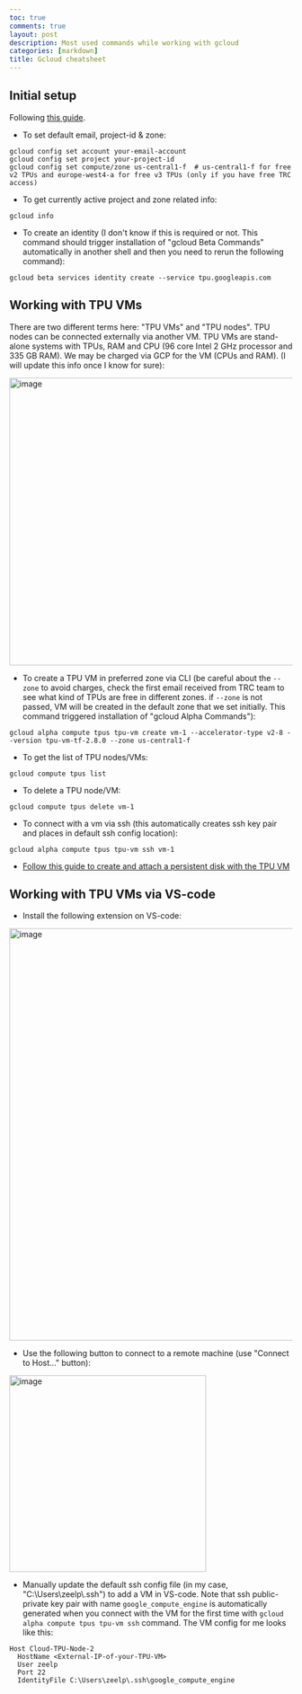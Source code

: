 ```yaml
---
toc: true
comments: true
layout: post
description: Most used commands while working with gcloud
categories: [markdown]
title: Gcloud cheatsheet
---
```


## Initial setup
Following [this guide](https://cloud.google.com/tpu/docs/run-calculation-jax).

* To set default email, project-id & zone:
```
gcloud config set account your-email-account
gcloud config set project your-project-id
gcloud config set compute/zone us-central1-f  # us-central1-f for free v2 TPUs and europe-west4-a for free v3 TPUs (only if you have free TRC access)
```
* To get currently active project and zone related info:
```
gcloud info
```
* To create an identity (I don't know if this is required or not. This command should trigger installation of "gcloud Beta Commands" automatically in another shell and then you need to rerun the following command):
```
gcloud beta services identity create --service tpu.googleapis.com
```

## Working with TPU VMs
There are two different terms here: "TPU VMs" and "TPU nodes". TPU nodes can be connected externally via another VM. TPU VMs are stand-alone systems with TPUs, RAM and CPU (96 core Intel 2 GHz processor and 335 GB RAM). We may be charged via GCP for the VM (CPUs and RAM). (I will update this info once I know for sure):

<img width="512" alt="image" src="https://user-images.githubusercontent.com/59758528/162559104-fadd6d54-c2ec-4117-8d92-2094643c46f6.png">

* To create a TPU VM in preferred zone via CLI (be careful about the `--zone` to avoid charges, check the first email received from TRC team to see what kind of TPUs are free in different zones. if `--zone` is not passed, VM will be created in the default zone that we set initially. This command triggered installation of "gcloud Alpha Commands"):
```
gcloud alpha compute tpus tpu-vm create vm-1 --accelerator-type v2-8 --version tpu-vm-tf-2.8.0 --zone us-central1-f
```
* To get the list of TPU nodes/VMs:
```
gcloud compute tpus list
```
* To delete a TPU node/VM:
```
gcloud compute tpus delete vm-1
```
* To connect with a vm via ssh (this automatically creates ssh key pair and places in default ssh config location):
```
gcloud alpha compute tpus tpu-vm ssh vm-1
```
* [Follow this guide to create and attach a persistent disk with the TPU VM](https://cloud.google.com/tpu/docs/setup-persistent-disk)

## Working with TPU VMs via VS-code
* Install the following extension on VS-code:
<img width="734" alt="image" src="https://user-images.githubusercontent.com/59758528/162790778-3ca244d1-fe2f-47aa-89ab-d82861ebd9af.png">

* Use the following button to connect to a remote machine (use "Connect to Host..." button):
<img width="350" alt="image" src="https://user-images.githubusercontent.com/59758528/162791286-ca780943-e8d5-4619-91b5-0978743141f5.png">


* Manually update the default ssh config file (in my case, "C:\Users\zeelp\\.ssh") to add a VM in VS-code. Note that ssh public-private key pair with name `google_compute_engine` is automatically generated when you connect with the VM for the first time with `gcloud alpha compute tpus tpu-vm ssh` command. The VM config for me looks like this:

```
Host Cloud-TPU-Node-2
  HostName <External-IP-of-your-TPU-VM>
  User zeelp
  Port 22
  IdentityFile C:\Users\zeelp\.ssh\google_compute_engine
```
